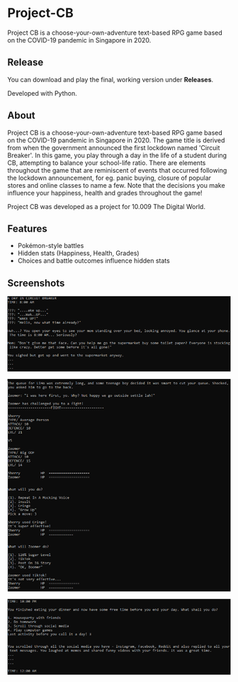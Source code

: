 # Project-CB
Project CB is a choose-your-own-adventure text-based RPG game based on the COVID-19 pandemic in Singapore in 2020.

## Release
You can download and play the final, working version under **Releases**.

Developed with Python.

## About
Project CB is a choose-your-own-adventure text-based RPG game based on the COVID-19 pandemic in Singapore in 2020. The game title is derived from when the government announced the first lockdown named 'Circuit Breaker'. In this game, you play through a day in the life of a student during CB, attempting to balance your school-life ratio. There are elements throughout the game that are reminiscent of events that occurred following the lockdown announcement, for eg. panic buying, closure of popular stores and online classes to name a few. Note that the decisions you make influence your happiness, health and grades throughout the game!

Project CB was developed as a project for 10.009 The Digital World.

## Features
* Pokémon-style battles
* Hidden stats (Happiness, Health, Grades)
* Choices and battle outcomes influence hidden stats

## Screenshots
<p align="center">
  <img src="images/project_cb_ss1.png" >
</p>
<p align="center">
  <img src="images/project_cb_ss2.png" >
</p>
<p align="center">
  <img src="images/project_cb_ss3.png" >
</p>
